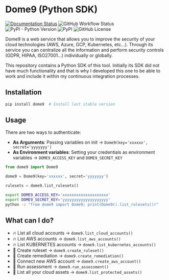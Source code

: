 # Dome9 (Python SDK)

[![Documentation Status](https://readthedocs.org/projects/dome9/badge/?version=latest&style=flat-square)](http://dome9.readthedocs.io/?badge=latest)
![GitHub Workflow Status](https://img.shields.io/github/workflow/status/davidmoremad/dome9/Build?style=flat-square)
![PyPI - Python Version](https://img.shields.io/pypi/pyversions/dome9?color=green&label=python%20version&style=flat-square)
![PyPI](https://img.shields.io/pypi/v/dome9?label=pypi%20package&style=flat-square)
![GitHub License](https://img.shields.io/github/license/davidmoremad/dome9?style=flat-square)


Dome9 is a web service that allows you to improve the security of your cloud technologies (AWS, Azure, GCP, Kubernetes, etc...). Through its service you can centralize all the information and perform security controls (GDPR, HIPAA, ISO27001...) individually or globally.

This repository contains a Python SDK of this tool. Initially its SDK did not have much functionality and that is why I developed this one to be able to work and include it within my continuous integration processes.

## Installation

```bash
pip install dome9  # Install last stable version
```

## Usage

There are two ways to authenticate:
* **As Arguments**: Passing variables on init -> `Dome9(key='xxxxxx', secret='yyyyyyy')`
* **As Environment variables**: Setting your credentials as environment variables -> `DOME9_ACCESS_KEY` and `DOME9_SECRET_KEY`


```python
from dome9 import Dome9

dome9 = Dome9(key='xxxxxx', secret='yyyyyyy')

rulesets = dome9.list_rulesets()
```

```bash
export DOME9_ACCESS_KEY='xxxxxxxxxxxxxxxxxxxx'
export DOME9_SECRET_KEY='yyyyyyyyyyyyyyyyyyyy'
python -c "from dome9 import Dome9; print(Dome9().list_rulesets())"
```


## What can I do?

* 🔥 List all cloud accounts -> `dome9.list_cloud_accounts()`
* 🔥 List AWS accounts -> `dome9.list_aws_accounts()`
* 🔥 List KUBERNETES accounts -> `dome9.list_kubernetes_accounts()`
* 🍺 Create ruleset -> `dome9.create_ruleset()`
* 🍺 Create remediation -> `dome9.create_remediation()`
* 🚀 Connect new AWS account -> `dome9.create_aws_account()`
* 🚀 Run assessment -> `dome9.run_assessment()`
* 💖 List all your cloud assets -> `dome9.list_protected_assets()`

